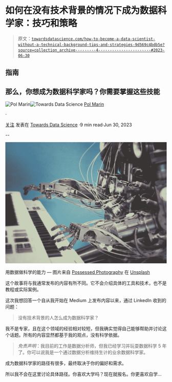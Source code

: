 # 如何在没有技术背景的情况下成为数据科学家：技巧和策略

> 原文：[`towardsdatascience.com/how-to-become-a-data-scientist-without-a-technical-background-tips-and-strategies-9d569c4bdb5e?source=collection_archive---------4-----------------------#2023-06-30`](https://towardsdatascience.com/how-to-become-a-data-scientist-without-a-technical-background-tips-and-strategies-9d569c4bdb5e?source=collection_archive---------4-----------------------#2023-06-30)

## 指南

## 那么，你想成为数据科学家吗？你需要掌握这些技能

[](https://polmarin.medium.com/?source=post_page-----9d569c4bdb5e--------------------------------)![Pol Marin](https://polmarin.medium.com/?source=post_page-----9d569c4bdb5e--------------------------------)[](https://towardsdatascience.com/?source=post_page-----9d569c4bdb5e--------------------------------)![Towards Data Science](https://towardsdatascience.com/?source=post_page-----9d569c4bdb5e--------------------------------) [Pol Marin](https://polmarin.medium.com/?source=post_page-----9d569c4bdb5e--------------------------------)

·

[关注](https://medium.com/m/signin?actionUrl=https%3A%2F%2Fmedium.com%2F_%2Fsubscribe%2Fuser%2F1fa43cc443e7&operation=register&redirect=https%3A%2F%2Ftowardsdatascience.com%2Fhow-to-become-a-data-scientist-without-a-technical-background-tips-and-strategies-9d569c4bdb5e&user=Pol+Marin&userId=1fa43cc443e7&source=post_page-1fa43cc443e7----9d569c4bdb5e---------------------post_header-----------) 发表在 [Towards Data Science](https://towardsdatascience.com/?source=post_page-----9d569c4bdb5e--------------------------------) ·9 min read·Jun 30, 2023[](https://medium.com/m/signin?actionUrl=https%3A%2F%2Fmedium.com%2F_%2Fvote%2Ftowards-data-science%2F9d569c4bdb5e&operation=register&redirect=https%3A%2F%2Ftowardsdatascience.com%2Fhow-to-become-a-data-scientist-without-a-technical-background-tips-and-strategies-9d569c4bdb5e&user=Pol+Marin&userId=1fa43cc443e7&source=-----9d569c4bdb5e---------------------clap_footer-----------)

--

[](https://medium.com/m/signin?actionUrl=https%3A%2F%2Fmedium.com%2F_%2Fbookmark%2Fp%2F9d569c4bdb5e&operation=register&redirect=https%3A%2F%2Ftowardsdatascience.com%2Fhow-to-become-a-data-scientist-without-a-technical-background-tips-and-strategies-9d569c4bdb5e&source=-----9d569c4bdb5e---------------------bookmark_footer-----------)![](img/13254025ae4bfbf115ee7ff70529650c.png)

用数据做科学的能力 — 图片来自 [Possessed Photography](https://unsplash.com/@possessedphotography?utm_source=medium&utm_medium=referral) 在 [Unsplash](https://unsplash.com/?utm_source=medium&utm_medium=referral)

这个故事将与我通常发布的内容有所不同。它不会介绍具体的工具和技术，也不是教程或实际案例。

这次我想回答一个自从我开始在 Medium 上发布内容以来，通过 LinkedIn 收到的问题：

> 没有技术背景的人怎么成为数据科学家？

我不是专家，且在这个领域的经验相对较短，但我确实觉得自己能够帮助并讨论这个话题。所有的内容显然都基于我的观点，没有科学依据。

> *免责声明*：我目前的工作是数据分析师，但我已经学习并玩耍数据科学 5 年了。你可以说我是一个通过数据分析维持生计的业余数据科学家。

成为数据科学家的路径有很多，最终取决于你的偏好和需求。

所以我不会在这里讨论具体路径。你喜欢大学吗？现在就报名。你更喜欢自学…
